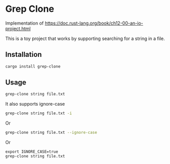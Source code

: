 # Grep Clone
Implementation of https://doc.rust-lang.org/book/ch12-00-an-io-project.html

This is a toy project that works by supporting searching for a string in a file.

## Installation
```bash
cargo install grep-clone
```

## Usage
```sh
grep-clone string file.txt
```

It also supports ignore-case
```sh
grep-clone string file.txt -i
```

Or
```sh
grep-clone string file.txt --ignore-case
```

Or
```
export IGNORE_CASE=true
grep-clone string file.txt
```
